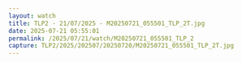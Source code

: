 ```yaml
---
layout: watch
title: TLP2 - 21/07/2025 - M20250721_055501_TLP_2T.jpg
date: 2025-07-21 05:55:01
permalink: /2025/07/21/watch/M20250721_055501_TLP_2
capture: TLP2/2025/202507/20250720/M20250721_055501_TLP_2T.jpg
---
```

